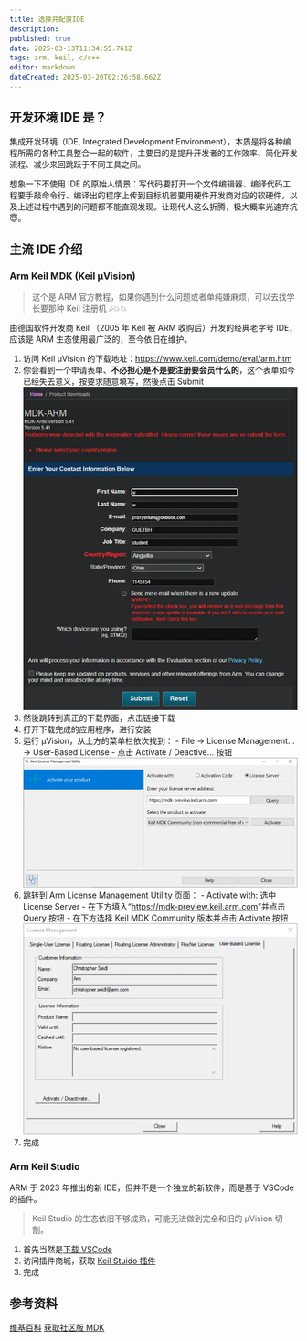 ```yaml
---
title: 选择并配置IDE
description:
published: true
date: 2025-03-13T11:34:55.761Z
tags: arm, keil, c/c++
editor: markdown
dateCreated: 2025-03-20T02:26:58.662Z
---
```


## 开发环境 IDE 是？

集成开发环境（IDE, Integrated Development Environment），本质是将各种编程所需的各种工具整合一起的软件，主要目的是提升开发者的工作效率、简化开发流程、减少来回跳跃于不同工具之间。

想象一下不使用 IDE 的原始人情景：写代码要打开一个文件编辑器、编译代码工程要手敲命令行、编译出的程序上传到目标机器要用硬件开发商对应的软硬件，以及上述过程中遇到的问题都不能直观发现。让现代人这么折腾，极大概率光速弃坑 😇。

## 主流 IDE 介绍

### Arm Keil MDK (Keil μVision)

> 这个是 ARM 官方教程，如果你遇到什么问题或者单纯嫌麻烦，可以去找学长要那种 Keil 注册机 🎶💥💥

由德国软件开发商 Keil （2005 年 Keil 被 ARM 收购后）开发的经典老字号 IDE，应该是 ARM 生态使用最广泛的，至今依旧在维护。

1. 访问 Keil μVision 的下载地址：<https://www.keil.com/demo/eval/arm.htm>
2. 你会看到一个申请表单、**不必担心是不是要注册要会员什么的**，这个表单如今已经失去意义，按要求随意填写，然後点击 Submit
   ![申请表单.webp](/docs/uvision-form.webp)
3. 然後跳转到真正的下载界面，点击链接下载
4. 打开下载完成的应用程序，进行安装
5. 运行 μVision，从上方的菜单栏依次找到： - File -> License Management... -> User-Based License - 点击 Activate / Deactive... 按钮
   ![软件内激活页面.webp](/docs/uvision-activate-utility.webp)
6. 跳转到 Arm License Management Utility 页面： - Activate with: 选中 License Server - 在下方填入“<https://mdk-preview.keil.arm.com>”并点击 Query 按钮 - 在下方选择 Keil MDK Community 版本并点击 Activate 按钮
   ![授权管理](/docs/uvision-license-management.webp)
7. 完成

### Arm Keil Studio

ARM 于 2023 年推出的新 IDE，但并不是一个独立的新软件，而是基于 VSCode 的插件。

> Keil Studio 的生态依旧不够成熟，可能无法做到完全和旧的 μVision 切割。

1. 首先当然是[下载 VSCode](https://code.visualstudio.com/)
2. 访问插件商城，获取 [Keil Stuido 插件](https://code.visualstudio.com/)
3. 完成

## 参考资料

[维基百科](https://en.wikipedia.org/wiki/Integrated_development_environment)
[获取社区版 MDK](https://www.keil.arm.com/mdk-community/)
